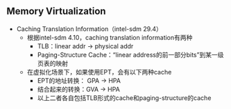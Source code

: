 ## Memory Virtualization

- Caching Translation Information（intel-sdm 29.4）
  - 根据intel-sdm 4.10，caching translation information有两种
    - TLB：linear addr -> physical addr
    - Paging-Structure Cache：“linear address的前一部分bits”到某一级页表的映射
  - 在虚拟化场景下，如果使用EPT，会有以下两种cache
    - EPT的地址转换： GPA -> HPA
    - 结合起来的转换：GVA -> HPA
    - 以上二者各自包括TLB形式的cache和paging-structure的cache
